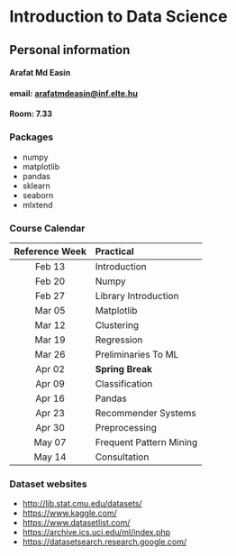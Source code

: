 # Introduction to Data Science

## Personal information

#### Arafat Md Easin
#### email: arafatmdeasin@inf.elte.hu
#### Room: 7.33

### Packages 
* numpy
* matplotlib
* pandas 
* sklearn
* seaborn
* mlxtend

### Course Calendar

| Reference Week | Practical |
| :-: | :- | 
| Feb 13  | Introduction |
| Feb 20 | Numpy |
| Feb 27 | Library Introduction |
| Mar 05 | Matplotlib |
| Mar 12 | Clustering |
| Mar 19 | Regression |
| Mar 26 | Preliminaries To ML |
| Apr 02 | **Spring Break** |
| Apr 09 | Classification |
| Apr 16 | Pandas |
| Apr 23 | Recommender Systems |
| Apr 30 | Preprocessing |
| May 07 | Frequent Pattern Mining |
| May 14 | Consultation |

### Dataset websites
* http://lib.stat.cmu.edu/datasets/
* https://www.kaggle.com/
* https://www.datasetlist.com/
* https://archive.ics.uci.edu/ml/index.php
* https://datasetsearch.research.google.com/
